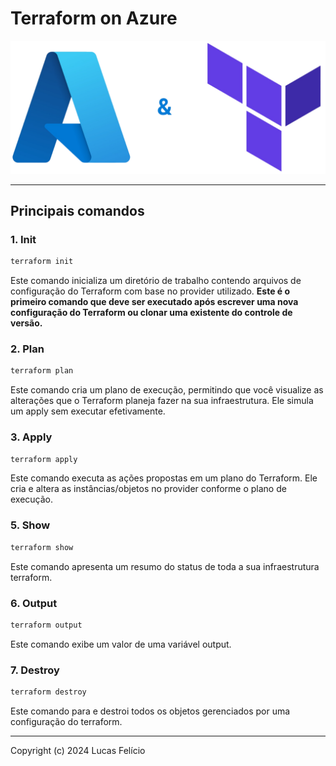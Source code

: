 # Terraform on Azure

<img src="/assets/azure-terraform.png">

___

## Principais comandos

### 1. Init
```bash
terraform init
```
Este comando inicializa um diretório de trabalho contendo arquivos de configuração do Terraform com base no provider utilizado. <b>Este é o primeiro comando que deve ser executado após escrever uma nova configuração do Terraform ou clonar uma existente do controle de versão.</b>

### 2. Plan
```bash
terraform plan
```
Este comando cria um plano de execução, permitindo que você visualize as alterações que o Terraform planeja fazer na sua infraestrutura. Ele simula um apply sem executar efetivamente.

### 3. Apply
```bash
terraform apply
```
Este comando executa as ações propostas em um plano do Terraform. Ele cria e altera as instâncias/objetos no provider conforme o plano de execução.

### 5. Show
```bash
terraform show
```
Este comando apresenta um resumo do status de toda a sua infraestrutura terraform.

### 6. Output
```bash
terraform output
```
Este comando exibe um valor de uma variável output. 

### 7. Destroy
```bash
terraform destroy
```
Este comando para e destroi todos os objetos gerenciados por uma configuração do terraform.

___

Copyright (c) 2024 Lucas Felício

